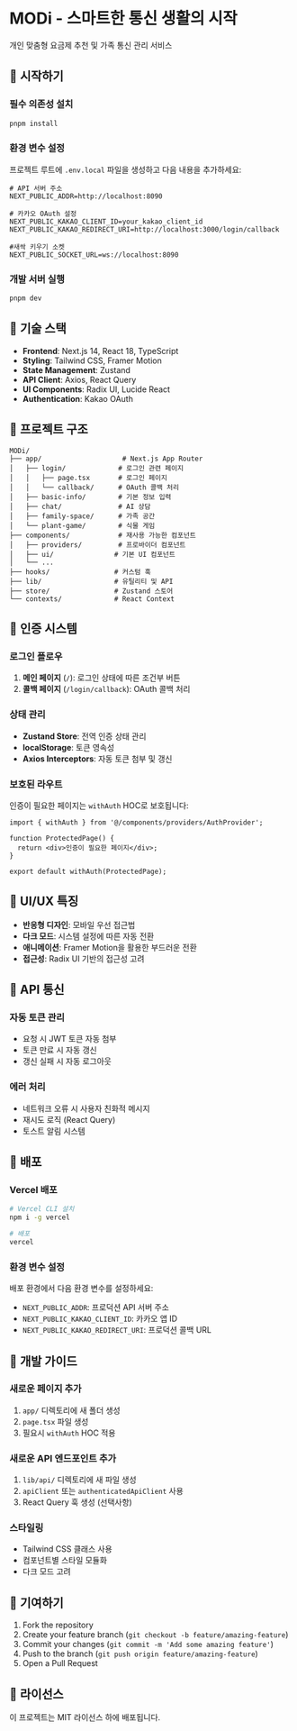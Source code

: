# MODi - 스마트한 통신 생활의 시작

개인 맞춤형 요금제 추천 및 가족 통신 관리 서비스

## 🚀 시작하기

### 필수 의존성 설치

```bash
pnpm install
```

### 환경 변수 설정

프로젝트 루트에 `.env.local` 파일을 생성하고 다음 내용을 추가하세요:

```env
# API 서버 주소
NEXT_PUBLIC_ADDR=http://localhost:8090

# 카카오 OAuth 설정
NEXT_PUBLIC_KAKAO_CLIENT_ID=your_kakao_client_id
NEXT_PUBLIC_KAKAO_REDIRECT_URI=http://localhost:3000/login/callback

#새싹 키우기 소켓
NEXT_PUBLIC_SOCKET_URL=ws://localhost:8090 
```

### 개발 서버 실행

```bash
pnpm dev
```

## 🔧 기술 스택

- **Frontend**: Next.js 14, React 18, TypeScript
- **Styling**: Tailwind CSS, Framer Motion
- **State Management**: Zustand
- **API Client**: Axios, React Query
- **UI Components**: Radix UI, Lucide React
- **Authentication**: Kakao OAuth

## 📁 프로젝트 구조

```
MODi/
├── app/                    # Next.js App Router
│   ├── login/             # 로그인 관련 페이지
│   │   ├── page.tsx       # 로그인 페이지
│   │   └── callback/      # OAuth 콜백 처리
│   ├── basic-info/        # 기본 정보 입력
│   ├── chat/              # AI 상담
│   ├── family-space/      # 가족 공간
│   └── plant-game/        # 식물 게임
├── components/            # 재사용 가능한 컴포넌트
│   ├── providers/         # 프로바이더 컴포넌트
│   ├── ui/               # 기본 UI 컴포넌트
│   └── ...
├── hooks/                # 커스텀 훅
├── lib/                  # 유틸리티 및 API
├── store/                # Zustand 스토어
└── contexts/             # React Context
```

## 🔐 인증 시스템

### 로그인 플로우

1. **메인 페이지** (`/`): 로그인 상태에 따른 조건부 버튼
2. **콜백 페이지** (`/login/callback`): OAuth 콜백 처리

### 상태 관리

- **Zustand Store**: 전역 인증 상태 관리
- **localStorage**: 토큰 영속성
- **Axios Interceptors**: 자동 토큰 첨부 및 갱신

### 보호된 라우트

인증이 필요한 페이지는 `withAuth` HOC로 보호됩니다:

```tsx
import { withAuth } from '@/components/providers/AuthProvider';

function ProtectedPage() {
  return <div>인증이 필요한 페이지</div>;
}

export default withAuth(ProtectedPage);
```

## 🎨 UI/UX 특징

- **반응형 디자인**: 모바일 우선 접근법
- **다크 모드**: 시스템 설정에 따른 자동 전환
- **애니메이션**: Framer Motion을 활용한 부드러운 전환
- **접근성**: Radix UI 기반의 접근성 고려

## 🔄 API 통신

### 자동 토큰 관리

- 요청 시 JWT 토큰 자동 첨부
- 토큰 만료 시 자동 갱신
- 갱신 실패 시 자동 로그아웃

### 에러 처리

- 네트워크 오류 시 사용자 친화적 메시지
- 재시도 로직 (React Query)
- 토스트 알림 시스템

## 🚀 배포

### Vercel 배포

```bash
# Vercel CLI 설치
npm i -g vercel

# 배포
vercel
```

### 환경 변수 설정

배포 환경에서 다음 환경 변수를 설정하세요:

- `NEXT_PUBLIC_ADDR`: 프로덕션 API 서버 주소
- `NEXT_PUBLIC_KAKAO_CLIENT_ID`: 카카오 앱 ID
- `NEXT_PUBLIC_KAKAO_REDIRECT_URI`: 프로덕션 콜백 URL

## 📝 개발 가이드

### 새로운 페이지 추가

1. `app/` 디렉토리에 새 폴더 생성
2. `page.tsx` 파일 생성
3. 필요시 `withAuth` HOC 적용

### 새로운 API 엔드포인트 추가

1. `lib/api/` 디렉토리에 새 파일 생성
2. `apiClient` 또는 `authenticatedApiClient` 사용
3. React Query 훅 생성 (선택사항)

### 스타일링

- Tailwind CSS 클래스 사용
- 컴포넌트별 스타일 모듈화
- 다크 모드 고려

## 🤝 기여하기

1. Fork the repository
2. Create your feature branch (`git checkout -b feature/amazing-feature`)
3. Commit your changes (`git commit -m 'Add some amazing feature'`)
4. Push to the branch (`git push origin feature/amazing-feature`)
5. Open a Pull Request

## 📄 라이선스

이 프로젝트는 MIT 라이선스 하에 배포됩니다.
